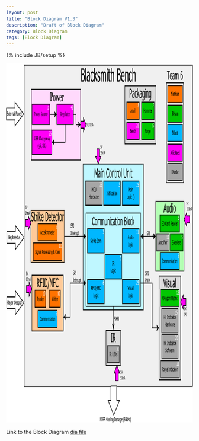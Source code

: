 ```yaml
---
layout: post
title: "Block Diagram V1.3"
description: "Draft of Block Diagram"
category: Block Diagram
tags: [Block Diagram]
---
```

{% include JB/setup %}

<img src="\assets\BlockDiagram\BlockDiagramV1.2.png" width="1280" height="969">

Link to the Block Diagram [dia file](\assets\BlockDiagram\BlockDiagramV1.2.dia)